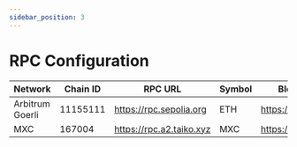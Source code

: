 ```yaml
---
sidebar_position: 3
---
```


# RPC Configuration

| Network | Chain ID | RPC URL                  | Symbol | Block Explorer URL            |
|---------|----------|--------------------------|--------|-------------------------------|
| Arbitrum Goerli | 11155111 | https://rpc.sepolia.org  | ETH    | https://sepolia.etherscan.io/ |
| MXC  | 167004   | https://rpc.a2.taiko.xyz | MXC  | https://explorer.a2.taiko.xyz |